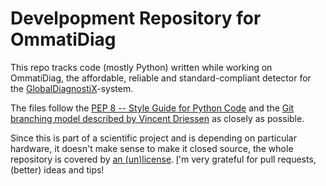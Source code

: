 # Develpopment Repository for OmmatiDiag

This repo tracks code (mostly Python) written while working on OmmatiDiag, the
affordable, reliable and standard-compliant detector for the
[GlobalDiagnostiX][GDX]-system.

[GDX]: http://globaldiagnostix.org

The files follow the [PEP 8 -- Style Guide for Python Code][pep8] and the
[Git branching model described by Vincent Driessen][branching] as closely as
possible.

[pep8]: http://www.python.org/dev/peps/pep-0008/ 
[branching]: http://nvie.com/posts/a-successful-git-branching-model/

Since this is part of a scientific project and is depending on particular
hardware, it doesn't make sense to make it closed source, the whole repository
is covered by [an (un)license](LICENSE).
[I]'m very grateful for pull requests, (better) ideas and tips!

[I]: http://davidhaberthuer.ch/
